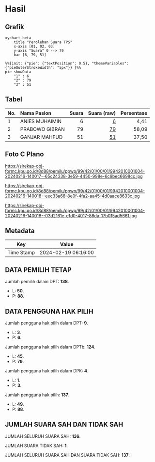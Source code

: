 # Hasil

## Grafik

```mermaid
xychart-beta
    title "Perolehan Suara TPS"
    x-axis [01, 02, 03]
    y-axis "Suara" 0 --> 79
    bar [6, 79, 51]
```

```mermaid
%%{init: {"pie": {"textPosition": 0.5}, "themeVariables": {"pieOuterStrokeWidth": "5px"}} }%%
pie showData
    "1" : 6
    "2" : 79
    "3" : 51
```

## Tabel

| No. | Nama Paslon    | Suara | Suara (raw) | Persentase |
|:--- |:-------------- | -----:| -----------:| ----------:|
| 1   | ANIES MUHAIMIN | 6     | [6][p-1]    | 4,41       |
| 2   | PRABOWO GIBRAN | 79    | [79][p-2]   | 58,09      |
| 3   | GANJAR MAHFUD  | 51    | [51][p-3]   | 37,50      |


[p-1]: https://github.com/gigit-pemilu/pemilu-2024-99-luar-negeri/blob/main/pilpres/hitung-suara/sub/99-luar-negeri/sub/42-guangzhou-tiongkok/sub/01-guangzhou-tiongkok/sub/0001-guangzhou-tiongkok/sub/004-ksk-001/sub/paslon-1.txt
[p-2]: https://github.com/gigit-pemilu/pemilu-2024-99-luar-negeri/blob/main/pilpres/hitung-suara/sub/99-luar-negeri/sub/42-guangzhou-tiongkok/sub/01-guangzhou-tiongkok/sub/0001-guangzhou-tiongkok/sub/004-ksk-001/sub/paslon-2.txt
[p-3]: https://github.com/gigit-pemilu/pemilu-2024-99-luar-negeri/blob/main/pilpres/hitung-suara/sub/99-luar-negeri/sub/42-guangzhou-tiongkok/sub/01-guangzhou-tiongkok/sub/0001-guangzhou-tiongkok/sub/004-ksk-001/sub/paslon-3.txt

## Foto C Plano

https://sirekap-obj-formc.kpu.go.id/8d88/pemilu/ppwp/99/42/01/00/01/9942010001004-20240216-140017--65c24338-3e59-4450-998e-6c6bec6698cc.jpg

https://sirekap-obj-formc.kpu.go.id/8d88/pemilu/ppwp/99/42/01/00/01/9942010001004-20240216-140018--eec33a68-8e0f-4fa2-aa45-4d0aace8633c.jpg

https://sirekap-obj-formc.kpu.go.id/8d88/pemilu/ppwp/99/42/01/00/01/9942010001004-20240216-140018--03d2161e-e1d0-4017-86da-17b015ad5661.jpg


## Metadata

| Key        | Value               |
| ---------- | ------------------- |
| Time Stamp | 2024-02-19 06:16:00 |


## DATA PEMILIH TETAP

Jumlah pemilih dalam DPT: **138**.
 * L: **50**.
 * P: **88**.

## DATA PENGGUNA HAK PILIH

Jumlah pengguna hak pilih dalam DPT: **9**.
 * L: **3**.
 * P: **6**.

Jumlah pengguna hak pilih dalam DPTb: **124**.
 * L: **45**.
 * P: **79**.

Jumlah pengguna hak pilih dalam DPK: **4**.
 * L: **1**.
 * P: **3**.

Jumlah pengguna hak pilih: **137**.
 * L: **49**.
 * P: **88**.

## JUMLAH SUARA SAH DAN TIDAK SAH

JUMLAH SELURUH SUARA SAH: **136**.

JUMLAH SUARA TIDAK SAH: **1**.

JUMLAH SELURUH SUARA SAH DAN SUARA TIDAK SAH: **137**.



